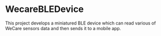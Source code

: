 # WecareBLEDevice
This project develops a miniatured BLE device which can read various of WeCare sensors data and then sends it to a mobile app.
